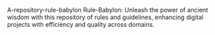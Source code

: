  A-repository-rule-babylon
Rule-Babylon: Unleash the power of ancient wisdom with this repository of rules and guidelines, enhancing digital projects with efficiency and quality across domains.
